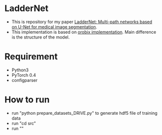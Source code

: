 # LadderNet
* This is repository for my paper [LadderNet: Multi-path networks based on U-Net for medical image segmentation](https://arxiv.org/abs/1810.07810). <br>
* This implementation is based on [orobix implementation](https://github.com/orobix/retina-unet). Main difference is the structure of the model.

# Requirement
* Python3 
* PyTorch 0.4
* configparser

# How to run
* run "python prepare_datasets_DRIVE.py" to generate hdf5 file of training data
* run "cd src"
* run ""
